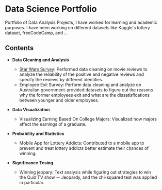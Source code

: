 # Data Science Portfolio
Portfolio of Data Analysis Projects, I have worked for learning and academic purposes. I have been working on different datasets like Kaggle's lottery dataset, freeCodeCamp, and ...
## Contents
* **Data Cleaning and Analysis**
  * [Star Wars Survey](star-war-survey): Performed data cleaning on movie reviews to analyze the reliability of the positive and negative reviews and specify the reviews by different identities.
  * Employee Exit Survey: Perform data cleaning and analyze on Australian government-provided datasets to figure out the reasons why the former employees exit and what are the dissatisfications between younger and older employees.

* **Data Visualization**
  * Visualizing Earning Based On College Majors: Visualized how majors affect the earnings of a graduate.

* **Probability and Statistics**
  * Mobile App for Lottery Addicts: Contributed to a mobile app to prevent and treat lottery addicts better estimate their chances of winning.
  
* **Significance Tesing**
  * Winning jeopary: Text analysis while figuring out strategies to win the Quiz TV show -- Jeopardy, and the chi-squared test was applied in particular.
  
